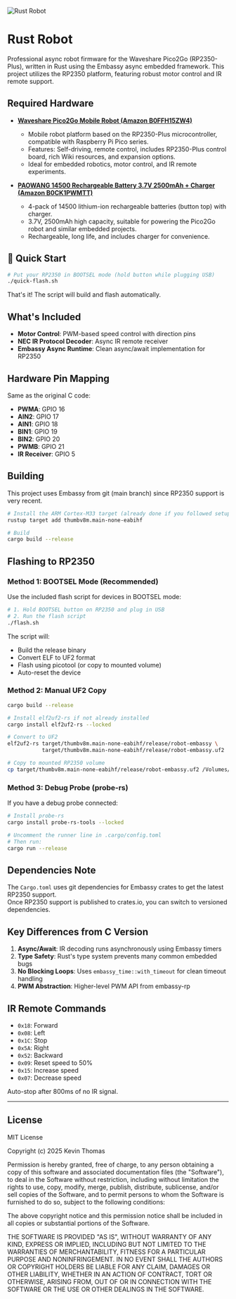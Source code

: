 ![Rust Robot](https://github.com/mytechnotalent/Rust-Robot/blob/main/Rust-Robot.png?raw=true)

# Rust Robot

Professional async robot firmware for the Waveshare Pico2Go (RP2350-Plus), written in Rust using the Embassy async embedded framework. This project utilizes the RP2350 platform, featuring robust motor control and IR remote support.

## Required Hardware

- **[Waveshare Pico2Go Mobile Robot (Amazon B0FFH15ZW4)](https://www.amazon.com/dp/B0FFH15ZW4)**  
    - Mobile robot platform based on the RP2350-Plus microcontroller, compatible with Raspberry Pi Pico series.  
    - Features: Self-driving, remote control, includes RP2350-Plus control board, rich Wiki resources, and expansion options.  
    - Ideal for embedded robotics, motor control, and IR remote experiments.

- **[PAOWANG 14500 Rechargeable Battery 3.7V 2500mAh + Charger (Amazon B0CK1PWMTT)](https://www.amazon.com/dp/B0CK1PWMTT)**  
    - 4-pack of 14500 lithium-ion rechargeable batteries (button top) with charger.  
    - 3.7V, 2500mAh high capacity, suitable for powering the Pico2Go robot and similar embedded projects.  
    - Rechargeable, long life, and includes charger for convenience.


## 🚀 Quick Start

```bash
# Put your RP2350 in BOOTSEL mode (hold button while plugging USB)
./quick-flash.sh
```

That's it! The script will build and flash automatically.

## What's Included

- **Motor Control**: PWM-based speed control with direction pins
- **NEC IR Protocol Decoder**: Async IR remote receiver 
- **Embassy Async Runtime**: Clean async/await implementation for RP2350

## Hardware Pin Mapping

Same as the original C code:
- **PWMA**: GPIO 16
- **AIN2**: GPIO 17  
- **AIN1**: GPIO 18
- **BIN1**: GPIO 19
- **BIN2**: GPIO 20
- **PWMB**: GPIO 21
- **IR Receiver**: GPIO 5

## Building

This project uses Embassy from git (main branch) since RP2350 support is very recent.

```bash
# Install the ARM Cortex-M33 target (already done if you followed setup)
rustup target add thumbv8m.main-none-eabihf

# Build
cargo build --release
```

## Flashing to RP2350

### Method 1: BOOTSEL Mode (Recommended)

Use the included flash script for devices in BOOTSEL mode:

```bash
# 1. Hold BOOTSEL button on RP2350 and plug in USB
# 2. Run the flash script
./flash.sh
```

The script will:
- Build the release binary
- Convert ELF to UF2 format
- Flash using picotool (or copy to mounted volume)
- Auto-reset the device

### Method 2: Manual UF2 Copy

```bash
cargo build --release

# Install elf2uf2-rs if not already installed
cargo install elf2uf2-rs --locked

# Convert to UF2
elf2uf2-rs target/thumbv8m.main-none-eabihf/release/robot-embassy \
           target/thumbv8m.main-none-eabihf/release/robot-embassy.uf2

# Copy to mounted RP2350 volume
cp target/thumbv8m.main-none-eabihf/release/robot-embassy.uf2 /Volumes/RP2350/
```

### Method 3: Debug Probe (probe-rs)

If you have a debug probe connected:

```bash
# Install probe-rs
cargo install probe-rs-tools --locked

# Uncomment the runner line in .cargo/config.toml
# Then run:
cargo run --release
```

## Dependencies Note

The `Cargo.toml` uses git dependencies for Embassy crates to get the latest RP2350 support.  
Once RP2350 support is published to crates.io, you can switch to versioned dependencies.

## Key Differences from C Version

1. **Async/Await**: IR decoding runs asynchronously using Embassy timers
2. **Type Safety**: Rust's type system prevents many common embedded bugs
3. **No Blocking Loops**: Uses `embassy_time::with_timeout` for clean timeout handling
4. **PWM Abstraction**: Higher-level PWM API from embassy-rp

## IR Remote Commands

- `0x18`: Forward
- `0x08`: Left  
- `0x1C`: Stop
- `0x5A`: Right
- `0x52`: Backward
- `0x09`: Reset speed to 50%
- `0x15`: Increase speed
- `0x07`: Decrease speed

Auto-stop after 800ms of no IR signal.

---

## License

MIT License

Copyright (c) 2025 Kevin Thomas

Permission is hereby granted, free of charge, to any person obtaining a copy
of this software and associated documentation files (the "Software"), to deal
in the Software without restriction, including without limitation the rights
to use, copy, modify, merge, publish, distribute, sublicense, and/or sell
copies of the Software, and to permit persons to whom the Software is
furnished to do so, subject to the following conditions:

The above copyright notice and this permission notice shall be included in all
copies or substantial portions of the Software.

THE SOFTWARE IS PROVIDED "AS IS", WITHOUT WARRANTY OF ANY KIND, EXPRESS OR
IMPLIED, INCLUDING BUT NOT LIMITED TO THE WARRANTIES OF MERCHANTABILITY,
FITNESS FOR A PARTICULAR PURPOSE AND NONINFRINGEMENT. IN NO EVENT SHALL THE
AUTHORS OR COPYRIGHT HOLDERS BE LIABLE FOR ANY CLAIM, DAMAGES OR OTHER
LIABILITY, WHETHER IN AN ACTION OF CONTRACT, TORT OR OTHERWISE, ARISING FROM,
OUT OF OR IN CONNECTION WITH THE SOFTWARE OR THE USE OR OTHER DEALINGS IN THE
SOFTWARE.

